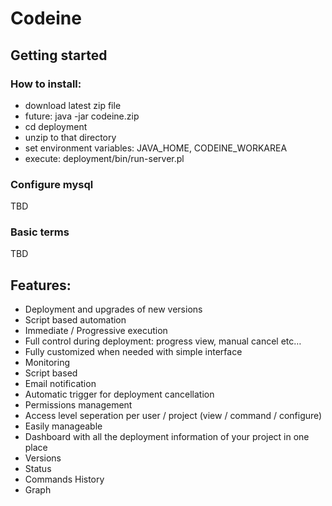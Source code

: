# Codeine

## Getting started

### How to install:
* download latest zip file
* future: java -jar codeine.zip
* cd deployment
* unzip to that directory
* set environment variables: JAVA_HOME, CODEINE_WORKAREA
* execute: deployment/bin/run-server.pl

### Configure mysql
TBD

### Basic terms
TBD

## Features:
* Deployment and upgrades of new versions
 * Script based automation
 * Immediate / Progressive execution
 * Full control during deployment: progress view, manual cancel etc…
 * Fully customized when needed with simple interface
* Monitoring
 * Script based
 * Email notification
 * Automatic trigger for deployment cancellation
* Permissions management
 * Access level seperation per user / project (view / command / configure)
 * Easily manageable
* Dashboard with all the deployment information of your project in one place
 * Versions
 * Status
 * Commands History
 * Graph

